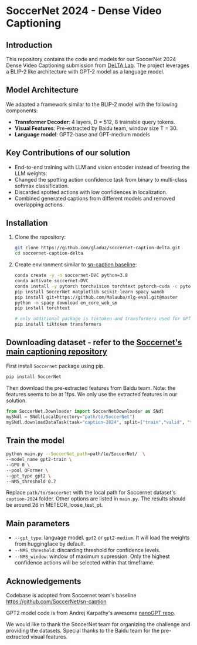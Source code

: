 # SoccerNet 2024 - Dense Video Captioning

## Introduction
This repository contains the code and models for our SoccerNet 2024 Dense Video Captioning submission from [DeLTA Lab](https://sites.google.com/view/jmkang/about-our-lab). The project leverages a BLIP-2 like architecture with GPT-2 model as a language model.

## Model Architecture
We adapted a framework similar to the BLIP-2 model with the following components:
- **Transformer Decoder**: 4 layers, D = 512, 8 trainable query tokens.
- **Visual Features**: Pre-extracted by Baidu team, window size T = 30.
- **Language model**: GPT2-base and GPT-medium models


## Key Contributions of our solution
- End-to-end training with LLM and vision encoder instead of freezing the LLM weights.
- Changed the spotting action confidence task from binary to multi-class softmax classification.
- Discarded spotted actions with low confidences in localization.
- Combined generated captions from different models and removed overlapping actions.

## Installation
1. Clone the repository:
    ```sh
    git clone https://github.com/gladuz/soccernet-caption-delta.git
    cd soccernet-caption-delta
    ```
2. Create environment similar to [sn-caption baseline](https://github.com/SoccerNet/sn-caption/tree/main/Benchmarks/TemporallyAwarePooling):
    ```sh
    conda create -y -n soccernet-DVC python=3.8
    conda activate soccernet-DVC
    conda install -y pytorch torchvision torchtext pytorch-cuda -c pytorch -c nvidia
    pip install SoccerNet matplotlib scikit-learn spacy wandb
    pip install git+https://github.com/Maluuba/nlg-eval.git@master
    python -m spacy download en_core_web_sm
    pip install torchtext

    # only additional package is tiktoken and transformers used for GPT-2
    pip install tiktoken transformers
    ```

## Downloading dataset - refer to the [Soccernet's main captioning repository](https://github.com/SoccerNet/sn-caption)
First install `Soccernet` package using pip.
```bash
pip install SoccerNet
```
Then download the pre-extracted features from Baidu team. Note: the features seems to be at 1fps. We only use the extracted features in our solution.
```python
from SoccerNet.Downloader import SoccerNetDownloader as SNdl
mySNdl = SNdl(LocalDirectory="path/to/SoccerNet")
mySNdl.downloadDataTask(task="caption-2024", split=["train","valid", "test","challenge"]) # SN challenge 2024
```


## Train the model
```bash
python main.py --SoccerNet_path=path/to/SoccerNet/  \
--model_name gpt2-train \
--GPU 0 \
--pool QFormer \
--gpt_type gpt2 \
--NMS_threshold 0.7
```
Replace `path/to/SoccerNet` with the local path for Soccernet dataset's `caption-2024` folder. Other options are listed in `main.py`. The results should be around 26 in METEOR_loose_test_pt.

## Main parameters
- `--gpt_type`: language model. `gpt2` or `gpt2-medium`. It will load the weights from huggingface by default.
- `--NMS_threshold`: discarding threshold for confidence levels. 
- `--NMS_window`: window of maximum supression. Only the highest confidence actions will be selected within that timeframe.

## Acknowledgements
Codebase is adopted from Soccernet team's baseline https://github.com/SoccerNet/sn-caption

GPT2 model code is from Andrej Karpathy's awesome [nanoGPT repo](https://github.com/karpathy/nanoGPT).

We would like to thank the SoccerNet team for organizing the challenge and providing the datasets. Special thanks to the Baidu team for the pre-extracted visual features.
